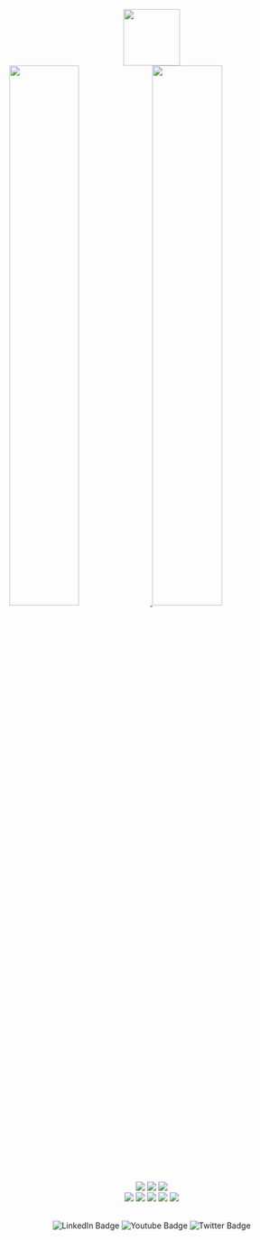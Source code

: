 <p align="center">
  <div id="header" align="center">
  <img src="https://media.giphy.com/media/M9gbBd9nbDrOTu1Mqx/giphy.gif" width="100"/>
</div>
  <a href="https://github.com/thelearningman">
  <img width="49.5%" src="https://github-readme-stats.vercel.app/api?username=thelearningman&show_icons=true&theme=dark&hide_border=true&icon_color=f28a00" />
    <img width="49.5%" src="https://github-readme-streak-stats.herokuapp.com/?user=thelearningman&theme=dark&hide_border=true" />
  </a>
</p>

<br/>

<p>
</div> 
<div align="center">
  <img src="https://img.shields.io/badge/-Javascript-000?style=for-the-badge&logo=javascript&color=151515&logoColor=000&labelColor=f28a00">
  <img src="https://img.shields.io/badge/-Node.JS-000?style=for-the-badge&logo=node.js&color=151515&logoColor=000&labelColor=f28a00">
  <img src="https://img.shields.io/badge/-Typescript-000?style=for-the-badge&logo=typescript&color=151515&logoColor=000&labelColor=f28a00">
</div>
<div align="center">
  <img src="https://img.shields.io/badge/-HTML-000?style=for-the-badge&logo=html5&color=151515&logoColor=000&labelColor=f28a00">
  <img src="https://img.shields.io/badge/-CSS-000?style=for-the-badge&logo=css3&color=151515&logoColor=000&labelColor=f28a00">
  <img src="https://img.shields.io/badge/-Python-000?style=for-the-badge&logo=python&color=151515&logoColor=000&labelColor=f28a00">
  <img src="https://img.shields.io/badge/-React-000?style=for-the-badge&logo=react&color=151515&logoColor=000&labelColor=f28a00">
  <img src="https://img.shields.io/badge/-VB.NET-000?style=for-the-badge&logo=vb.net&color=151515&logoColor=000&labelColor=f28a00">
</p>

<br/>

<div id="badges">
  <img src="https://img.shields.io/badge/LinkedIn-blue?style=for-the-badge&logo=linkedin&logoColor=white" alt="LinkedIn Badge"/>
  <img src="https://img.shields.io/badge/YouTube-red?style=for-the-badge&logo=youtube&logoColor=white" alt="Youtube Badge"/>
  <img src="https://img.shields.io/badge/Twitter-blue?style=for-the-badge&logo=twitter&logoColor=white" alt="Twitter Badge"/>
</div>
<br/>

